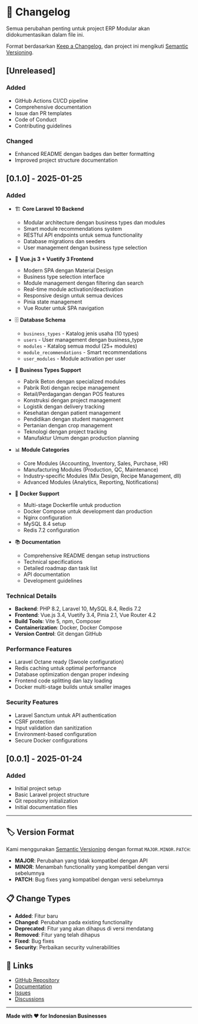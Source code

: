 # 📝 Changelog

Semua perubahan penting untuk project ERP Modular akan didokumentasikan dalam file ini.

Format berdasarkan [Keep a Changelog](https://keepachangelog.com/en/1.0.0/),
dan project ini mengikuti [Semantic Versioning](https://semver.org/spec/v2.0.0.html).

## [Unreleased]

### Added
- GitHub Actions CI/CD pipeline
- Comprehensive documentation
- Issue dan PR templates
- Code of Conduct
- Contributing guidelines

### Changed
- Enhanced README dengan badges dan better formatting
- Improved project structure documentation

## [0.1.0] - 2025-01-25

### Added
- 🏗️ **Core Laravel 10 Backend**
  - Modular architecture dengan business types dan modules
  - Smart module recommendations system
  - RESTful API endpoints untuk semua functionality
  - Database migrations dan seeders
  - User management dengan business type selection

- 🎨 **Vue.js 3 + Vuetify 3 Frontend**
  - Modern SPA dengan Material Design
  - Business type selection interface
  - Module management dengan filtering dan search
  - Real-time module activation/deactivation
  - Responsive design untuk semua devices
  - Pinia state management
  - Vue Router untuk SPA navigation

- 🗄️ **Database Schema**
  - `business_types` - Katalog jenis usaha (10 types)
  - `users` - User management dengan business_type
  - `modules` - Katalog semua modul (25+ modules)
  - `module_recommendations` - Smart recommendations
  - `user_modules` - Module activation per user

- 🚀 **Business Types Support**
  - Pabrik Beton dengan specialized modules
  - Pabrik Roti dengan recipe management
  - Retail/Perdagangan dengan POS features
  - Konstruksi dengan project management
  - Logistik dengan delivery tracking
  - Kesehatan dengan patient management
  - Pendidikan dengan student management
  - Pertanian dengan crop management
  - Teknologi dengan project tracking
  - Manufaktur Umum dengan production planning

- 📊 **Module Categories**
  - Core Modules (Accounting, Inventory, Sales, Purchase, HR)
  - Manufacturing Modules (Production, QC, Maintenance)
  - Industry-specific Modules (Mix Design, Recipe Management, dll)
  - Advanced Modules (Analytics, Reporting, Notifications)

- 🐳 **Docker Support**
  - Multi-stage Dockerfile untuk production
  - Docker Compose untuk development dan production
  - Nginx configuration
  - MySQL 8.4 setup
  - Redis 7.2 configuration

- 📚 **Documentation**
  - Comprehensive README dengan setup instructions
  - Technical specifications
  - Detailed roadmap dan task list
  - API documentation
  - Development guidelines

### Technical Details
- **Backend**: PHP 8.2, Laravel 10, MySQL 8.4, Redis 7.2
- **Frontend**: Vue.js 3.4, Vuetify 3.4, Pinia 2.1, Vue Router 4.2
- **Build Tools**: Vite 5, npm, Composer
- **Containerization**: Docker, Docker Compose
- **Version Control**: Git dengan GitHub

### Performance Features
- Laravel Octane ready (Swoole configuration)
- Redis caching untuk optimal performance
- Database optimization dengan proper indexing
- Frontend code splitting dan lazy loading
- Docker multi-stage builds untuk smaller images

### Security Features
- Laravel Sanctum untuk API authentication
- CSRF protection
- Input validation dan sanitization
- Environment-based configuration
- Secure Docker configurations

## [0.0.1] - 2025-01-24

### Added
- Initial project setup
- Basic Laravel project structure
- Git repository initialization
- Initial documentation files

---

## 🏷️ Version Format

Kami menggunakan [Semantic Versioning](https://semver.org/) dengan format `MAJOR.MINOR.PATCH`:

- **MAJOR**: Perubahan yang tidak kompatibel dengan API
- **MINOR**: Menambah functionality yang kompatibel dengan versi sebelumnya
- **PATCH**: Bug fixes yang kompatibel dengan versi sebelumnya

## 📋 Change Types

- **Added**: Fitur baru
- **Changed**: Perubahan pada existing functionality
- **Deprecated**: Fitur yang akan dihapus di versi mendatang
- **Removed**: Fitur yang telah dihapus
- **Fixed**: Bug fixes
- **Security**: Perbaikan security vulnerabilities

## 🔗 Links

- [GitHub Repository](https://github.com/wahyudedik/erp-modular)
- [Documentation](https://github.com/wahyudedik/erp-modular/wiki)
- [Issues](https://github.com/wahyudedik/erp-modular/issues)
- [Discussions](https://github.com/wahyudedik/erp-modular/discussions)

---

**Made with ❤️ for Indonesian Businesses**
